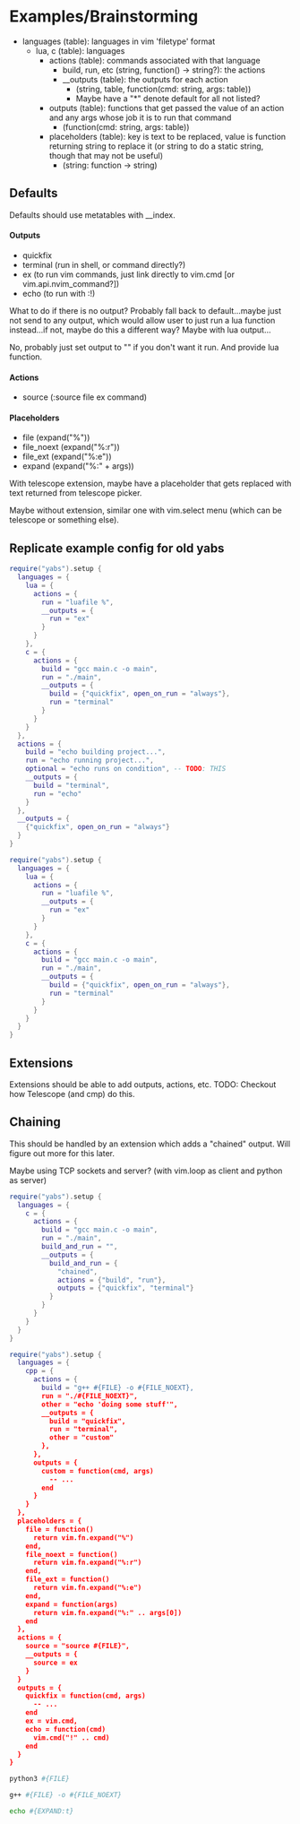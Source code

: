 # Examples/Brainstorming

- languages (table): languages in vim 'filetype' format
  - lua, c (table): languages
    - actions (table): commands associated with that language
      - build, run, etc (string, function() -> string?): the actions
      - __outputs (table): the outputs for each action
        - (string, table, function(cmd: string, args: table))
        - Maybe have a "*" denote default for all not listed?
    - outputs (table): functions that get passed the value of an action
      and any args whose job it is to run that command
      - (function(cmd: string, args: table))
    - placeholders (table): key is text to be replaced, value is function returning
      string to replace it (or string to do a static string, though that may
      not be useful)
      - (string: function -> string)

## Defaults

Defaults should use metatables with __index.

#### Outputs
 - quickfix
 - terminal (run in shell, or command directly?)
 - ex (to run vim commands, just link directly to vim.cmd [or vim.api.nvim_command?])
 - echo (to run with :!)

What to do if there is no output? Probably fall back to default...maybe just
not send to any output, which would allow user to just run a lua function
instead...if not, maybe do this a different way? Maybe with lua output...

No, probably just set output to "" if you don't want it run. And provide lua function.

#### Actions
 - source (:source file ex command)

#### Placeholders
 - file (expand("%"))
 - file_noext (expand("%:r"))
 - file_ext (expand("%:e"))
 - expand (expand("%:" + args))

With telescope extension, maybe have a placeholder that gets replaced with text
returned from telescope picker.

Maybe without extension, similar one with vim.select menu (which can be
telescope or something else).

## Replicate example config for old yabs

```lua
require("yabs").setup {
  languages = {
    lua = {
      actions = {
        run = "luafile %",
        __outputs = {
          run = "ex"
        }
      }
    },
    c = {
      actions = {
        build = "gcc main.c -o main",
        run = "./main",
        __outputs = {
          build = {"quickfix", open_on_run = "always"},
          run = "terminal"
        }
      }
    }
  },
  actions = {
    build = "echo building project...",
    run = "echo running project...",
    optional = "echo runs on condition", -- TODO: THIS
    __outputs = {
      build = "terminal",
      run = "echo"
    }
  },
  __outputs = {
    {"quickfix", open_on_run = "always"}
  }
}
```

```lua
require("yabs").setup {
  languages = {
    lua = {
      actions = {
        run = "luafile %",
        __outputs = {
          run = "ex"
        }
      }
    },
    c = {
      actions = {
        build = "gcc main.c -o main",
        run = "./main",
        __outputs = {
          build = {"quickfix", open_on_run = "always"},
          run = "terminal"
        }
      }
    }
  }
}
```

## Extensions

Extensions should be able to add outputs, actions, etc. TODO: Checkout how Telescope (and cmp) do this.

## Chaining

This should be handled by an extension which adds a "chained" output. Will
figure out more for this later.

Maybe using TCP sockets and server? (with vim.loop as client and python as server)

```lua
require("yabs").setup {
  languages = {
    c = {
      actions = {
        build = "gcc main.c -o main",
        run = "./main",
        build_and_run = "",
        __outputs = {
          build_and_run = {
            "chained",
            actions = {"build", "run"},
            outputs = {"quickfix", "terminal"}
          }
        }
      }
    }
  }
}
```

```lua
require("yabs").setup {
  languages = {
    cpp = {
      actions = {
        build = "g++ #{FILE} -o #{FILE_NOEXT},
        run = "./#{FILE_NOEXT}",
        other = "echo 'doing some stuff'",
        __outputs = {
          build = "quickfix",
          run = "terminal",
          other = "custom"
        },
      },
      outputs = {
        custom = function(cmd, args)
          -- ...
        end
      }
    }
  },
  placeholders = {
    file = function()
      return vim.fn.expand("%")
    end,
    file_noext = function()
      return vim.fn.expand("%:r")
    end,
    file_ext = function()
      return vim.fn.expand("%:e")
    end,
    expand = function(args)
      return vim.fn.expand("%:" .. args[0])
    end
  },
  actions = {
    source = "source #{FILE}",
    __outputs = {
      source = ex
    }
  }
  outputs = {
    quickfix = function(cmd, args)
      -- ...
    end
    ex = vim.cmd,
    echo = function(cmd)
      vim.cmd("!" .. cmd)
    end
  }
}
```

```sh
python3 #{FILE}
```

```sh
g++ #{FILE} -o #{FILE_NOEXT}
```

```sh
echo #{EXPAND:t}
```

